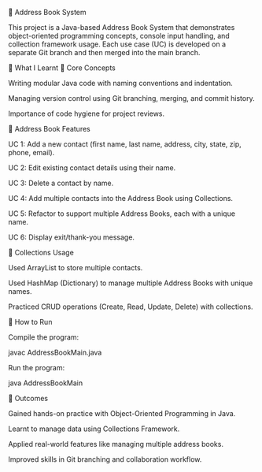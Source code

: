 📒 Address Book System

This project is a Java-based Address Book System that demonstrates object-oriented programming concepts, console input handling, and collection framework usage. Each use case (UC) is developed on a separate Git branch and then merged into the main branch.

📌 What I Learnt
🔹 Core Concepts

Writing modular Java code with naming conventions and indentation.

Managing version control using Git branching, merging, and commit history.

Importance of code hygiene for project reviews.

🔹 Address Book Features

UC 1: Add a new contact (first name, last name, address, city, state, zip, phone, email).

UC 2: Edit existing contact details using their name.

UC 3: Delete a contact by name.

UC 4: Add multiple contacts into the Address Book using Collections.

UC 5: Refactor to support multiple Address Books, each with a unique name.

UC 6: Display exit/thank-you message.

🔹 Collections Usage

Used ArrayList to store multiple contacts.

Used HashMap (Dictionary) to manage multiple Address Books with unique names.

Practiced CRUD operations (Create, Read, Update, Delete) with collections.

🚀 How to Run

Compile the program:

javac AddressBookMain.java


Run the program:

java AddressBookMain

🎯 Outcomes

Gained hands-on practice with Object-Oriented Programming in Java.

Learnt to manage data using Collections Framework.

Applied real-world features like managing multiple address books.

Improved skills in Git branching and collaboration workflow.
